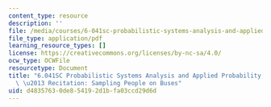 ```yaml
---
content_type: resource
description: ''
file: /media/courses/6-041sc-probabilistic-systems-analysis-and-applied-probability-fall-2013/d48357630de854192d1bfa03ccd29d6d_MIT6_041SCF13_Sampling_People_on_Buses_300k.pdf
file_type: application/pdf
learning_resource_types: []
license: https://creativecommons.org/licenses/by-nc-sa/4.0/
ocw_type: OCWFile
resourcetype: Document
title: "6.041SC Probabilistic Systems Analysis and Applied Probability, Fall 2013Transcript\
  \ \u2013 Recitation: Sampling People on Buses"
uid: d4835763-0de8-5419-2d1b-fa03ccd29d6d
---
```

